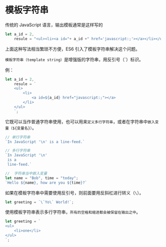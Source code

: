 # 模板字符串
传统的 JavaScript 语言，输出模板通常是这样写的
```javascript
let a_id = 2,
    resule = "<ul><li><a id="+ a_id +" href='javascript:;'></a></li></ul>";
```
上面这种写法相当繁琐不方便，ES6 引入了模板字符串解决这个问题。

`模板字符串（template string）`是增强版的字符串，用反引号（`）标识。

例：
```javascript
let a_id = 2,
    resule = `
    <ul>
        <li>
            <a id=${a_id} href="javascript:;"></a>
        </li>
    </ul>
    `;
```

它既可以当作普通字符串使用，也可以用来`定义多行字符串`，或者在字符串中`嵌入变量（${变量名}）`。
```javascript
// 单行字符串
`In JavaScript '\n' is a line-feed.`

// 多行字符串
`In JavaScript '\n'
 is a 
 line-feed.`

//  字符串当中嵌入变量
let name = "Bob", time = "today";
`Hello ${name}, how are you ${time}?`
```

如果在模板字符串中需要使用反引号，则前面要用反斜杠进行转义（`\`）。
```javascript
let greeting = `\`Yo\` World!`;
```

使用模板字符串表示多行字符串，`所有的空格和缩进都会被保留在输出之中`。
```javascript
let greeting = `
<ul>
    <li>one</li>
</ul>
`;
```